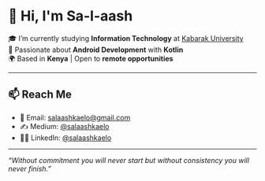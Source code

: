 # 👋 Hi, I'm Sa-l-aash

🎓 I’m currently studying **Information Technology** at [Kabarak University](https://kabarak.ac.ke)  
📱 Passionate about **Android Development** with **Kotlin**  
🌍 Based in **Kenya** | Open to **remote opportunities**

---

## 📫 Reach Me
- 📧 Email: salaashkaelo@gmail.com
- ✍️ Medium: [@salaashkaelo](https://medium.com/@salaashkaelo)
- 🧑‍💼 LinkedIn: [@salaashkaelo](https://www.linkedin.com/in/andrew-salaash-539245365/)


---


*“Without commitment you will never start but without consistency you will never finish.”*




